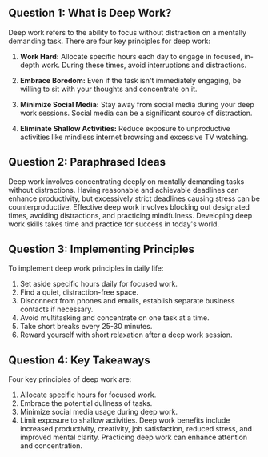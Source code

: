 ## Question 1: What is Deep Work?

Deep work refers to the ability to focus without distraction on a mentally demanding task. There are four key principles for deep work:

1. **Work Hard:** Allocate specific hours each day to engage in focused, in-depth work. During these times, avoid interruptions and distractions.

2. **Embrace Boredom:** Even if the task isn't immediately engaging, be willing to sit with your thoughts and concentrate on it.

3. **Minimize Social Media:** Stay away from social media during your deep work sessions. Social media can be a significant source of distraction.

4. **Eliminate Shallow Activities:** Reduce exposure to unproductive activities like mindless internet browsing and excessive TV watching.

## Question 2: Paraphrased Ideas

Deep work involves concentrating deeply on mentally demanding tasks without distractions. Having reasonable and achievable deadlines can enhance productivity, but excessively strict deadlines causing stress can be counterproductive. Effective deep work involves blocking out designated times, avoiding distractions, and practicing mindfulness. Developing deep work skills takes time and practice for success in today's world.

## Question 3: Implementing Principles

To implement deep work principles in daily life:

1. Set aside specific hours daily for focused work.
2. Find a quiet, distraction-free space.
3. Disconnect from phones and emails, establish separate business contacts if necessary.
4. Avoid multitasking and concentrate on one task at a time.
5. Take short breaks every 25-30 minutes.
6. Reward yourself with short relaxation after a deep work session.

## Question 4: Key Takeaways

Four key principles of deep work are:
1. Allocate specific hours for focused work.
2. Embrace the potential dullness of tasks.
3. Minimize social media usage during deep work.
4. Limit exposure to shallow activities.
Deep work benefits include increased productivity, creativity, job satisfaction, reduced stress, and improved mental clarity.
Practicing deep work can enhance attention and concentration.
